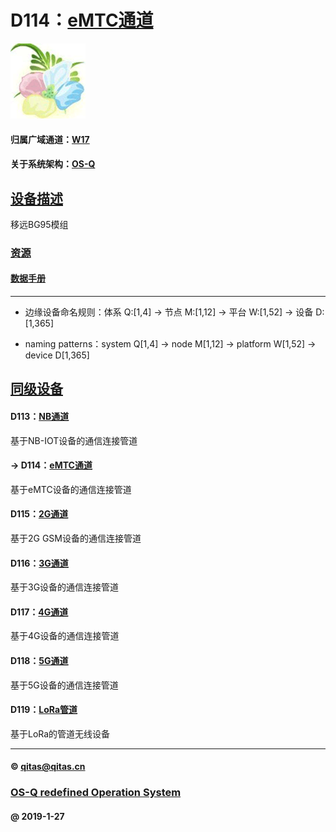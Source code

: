﻿# D114：[eMTC通道](https://github.com/OS-Q/D114)

[![sites](OS-Q/OS-Q.png)](http://www.OS-Q.com)

#### 归属广域通道：[W17](https://github.com/OS-Q/W17)

#### 关于系统架构：[OS-Q](https://github.com/OS-Q/OS-Q)

## [设备描述](https://github.com/OS-Q/D114/wiki) 

移远BG95模组

### [资源](OS-Q/)

#### [数据手册](docs/)

---

- 边缘设备命名规则：体系 Q:[1,4] -> 节点 M:[1,12] -> 平台 W:[1,52] -> 设备 D:[1,365]

- naming patterns：system Q[1,4] -> node M[1,12] -> platform W[1,52] -> device D[1,365]

## [同级设备](https://github.com/OS-Q/W17/wiki) 

#### D113：[NB通道](https://github.com/OS-Q/D113)

基于NB-IOT设备的通信连接管道

#### -> D114：[eMTC通道](https://github.com/OS-Q/D114)

基于eMTC设备的通信连接管道

#### D115：[2G通道](https://github.com/OS-Q/D115)

基于2G GSM设备的通信连接管道

#### D116：[3G通道](https://github.com/OS-Q/D116)

基于3G设备的通信连接管道

#### D117：[4G通道](https://github.com/OS-Q/D117)

基于4G设备的通信连接管道

#### D118：[5G通道](https://github.com/OS-Q/D118)

基于5G设备的通信连接管道

#### D119：[LoRa管道](https://github.com/OS-Q/D119)

基于LoRa的管道无线设备

---

####  © qitas@qitas.cn
###  [OS-Q redefined Operation System](http://www.OS-Q.com)
####  @ 2019-1-27

